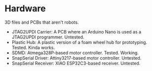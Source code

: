 # Hardware
3D files and PCBs that aren't robots.

- JTAG2UPDI Carrier: A PCB where an Arduino Nano is used as a JTAG2UPDI programmer. Untested.
- Plastic Hub: A plastic version of a foam wheel hub for prototyping. Tested. Kinda works.
- SDMD: Atmega328P-based motor controller. Tested. Working.
- SnapSerial Driver: Attiny3217-based motor controller. Untested.
- SnapSerial Receiver: XIAO ESP32C3-based receiver. Untested.